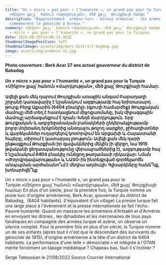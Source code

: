 ```yaml
---
title: "Un « micro » pas pour « l'humanité », un grand pas pour la Turquie -
  «Միկրո» քայլ՝ հանուն «մարդկության», մեծ քայլ՝ Թուրքիայի համար "
description: "Rapprochement  arméno-turc - Evreux arménien - les arméniens
  commémorent le génocide à Evreux "
summary: «Միկրո» քայլ՝ հանուն «մարդկության», մեծ քայլ՝ Թուրքիայի համար - Un
  « micro » pas pour « l'humanité », un grand pas pour la Turquie.
date: 2022-08-25T14:06:11.963Z
thumbnailImagePosition: left
thumbnailImage: assets/img/berc-district-bagdag.jpg
image: assets/img/arménie-11.jpg
---
```

**Photo couverture : Berk Acar 27 ans actuel gouverneur du district de Babadag**\
\
**Un « micro » pas pour « l'humanité », un grand pas pour la Turquie**\
**«Միկրո» քայլ՝ հանուն «մարդկության», մեծ քայլ՝ Թուրքիայի համար.**\
\
 **Ավելի քան մեկ դարում Թուրքիան առաջին անգամ Բաբադաղի շրջանի կառավարիչ է նշանակում ազգությամբ հայ երիտասարդ թուրք Բերք Աքարին (6404 բնակիչ)։ (գյուղի համարժեք) Թուրքական մամուլը մեծ տեղ է հատկացնում միջոցառմանը, իսկ միջազգային մամուլը արձագանքում է դրան։ Խեղճ մարդկություն. Երբ թուրքական և ադրբեջանական բանակների ընկերակցությամբ բոլոր մոլեռանդ երկրներից անօդաչու թռչող սարքեր, ջիհադիստներ և վարձկաններ ուղարկելով կոտորվում են Արցախի և Հայաստանի հայերը, տիրում է կատարյալ լռություն։ Ավելի քան մեկ դարի ընթացքում Թուրքիան իր զավակներից մեկին (ի վերջո, նա 1915 թվականի ցեղասպանությունը վերապրածներից է), ազգությամբ հայ է նշանակում 6404 բնակիչ ունեցող թաղամասի ղեկավար։ Նման «ժողովրդավարության» և ՆԱՏՕ-ին ինտեգրված գործելաոճն անպայման արժանանո՞ւմ է մեդիա աղմուկի։ Գլխարկները հանե՞նք, խոնարհվե՞նք**

Un « micro » pas pour « l'humanité », un grand pas pour la Turquie.«Միկրո» քայլ՝ հանուն «մարդկության», մեծ քայլ՝ Թուրքիայի համար
En plus d'un siècle, pour la première fois, la Turquie nomme un jeune turc d'origine arménienne, Berk Acar, gouverneur du district de Babadag,  (6404 habitants). (l'équivalent d'un village) La presse turque fait une large place à l'évènement et la presse internationale se fait l'écho. Pauvre humanité. Quand on massacre les arméniens d'Artsakh et d'Arménie en envoyant les drones , les djihadistes et les mercenaires de tous pays fanatiques en compagnie des armées turque et azérie, on observe un silence complet. Pour la première fois en plus d'un siècle, la Turquie nomme un de ses enfants (après tout il n'est que le descendant des survivants du génocide de 1915), d'origine arménienne à la tête d'un district de 6404 habitants. La performance d'une telle « démocratie » et intégrée à l'OTAN mérite forcément un tapage médiatique ? Chapeau bas, faut-il s'incliner ?

Serge Tateossian le 21/08/2022   Source Courrier International